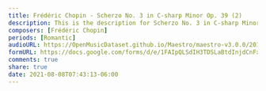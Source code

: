 ```yaml
---
title: Frédéric Chopin - Scherzo No. 3 in C-sharp Minor Op. 39 (2)
description: This is the description for Scherzo No. 3 in C-sharp Minor Op. 39 by Frédéric Chopin
composers: [Frédéric Chopin]
periods: [Romantic]
audioURL: https://OpenMusicDataset.github.io/Maestro/maestro-v3.0.0/2015/MIDI-Unprocessed_R1_D1-1-8_mid--AUDIO-from_mp3_05_R1_2015_wav--5.midi
formURL: https://docs.google.com/forms/d/e/1FAIpQLSdIH3TDSLaBtdInjdCnFx8rfnOh6PgA-7x3mRzIqySTygz9JA/viewform
comments: true
share: true
date: 2021-08-08T07:43:13-06:00
---
```

